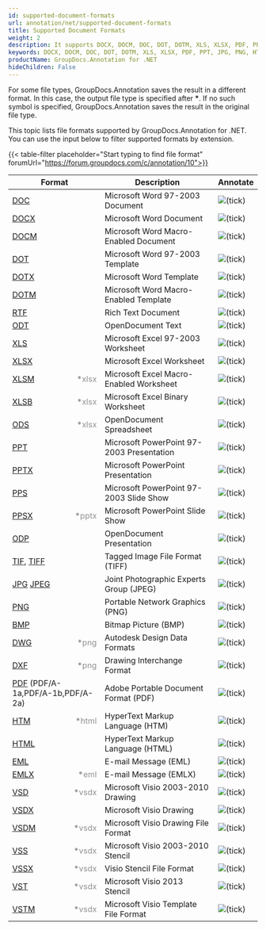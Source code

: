 ```yaml
---
id: supported-document-formats
url: annotation/net/supported-document-formats
title: Supported Document Formats
weight: 2
description: It supports DOCX, DOCM, DOC, DOT, DOTM, XLS, XLSX, PDF, PPT, JPG, PNG, HTML, EML and many more.
keywords: DOCX, DOCM, DOC, DOT, DOTM, XLS, XLSX, PDF, PPT, JPG, PNG, HTML, EML
productName: GroupDocs.Annotation for .NET
hideChildren: False
---
```

For some file types, GroupDocs.Annotation saves the result in a different format. In this case, the output file type is specified after <strong>\*</strong>. If no such symbol is specified, GroupDocs.Annotation saves the result in the original file type.

This topic lists file formats supported by GroupDocs.Annotation for .NET. You can use the input below to filter supported formats by extension.

{{< table-filter placeholder="Start typing to find file format" forumUrl="https://forum.groupdocs.com/c/annotation/10">}}

| Format | Description | Annotate |
| --- | --- | --- |
| [DOC](https://docs.fileformat.com/word-processing/doc/) | Microsoft Word 97-2003 Document | ![(tick)](/annotation/net/images/check.png) |
| [DOCX](https://docs.fileformat.com/word-processing/docx/) | Microsoft Word Document | ![(tick)](/annotation/net/images/check.png) |
| [DOCM](https://docs.fileformat.com/word-processing/docm/) | Microsoft Word Macro-Enabled Document | ![(tick)](/annotation/net/images/check.png) |
| [DOT](https://docs.fileformat.com/word-processing/dot/) | Microsoft Word 97-2003 Template | ![(tick)](/annotation/net/images/check.png) |
| [DOTX](https://docs.fileformat.com/word-processing/dotx/) | Microsoft Word Template | ![(tick)](/annotation/net/images/check.png) |
| [DOTM](https://docs.fileformat.com/word-processing/dotm/) | Microsoft Word Macro-Enabled Template | ![(tick)](/annotation/net/images/check.png) |
| [RTF](https://docs.fileformat.com/word-processing/rtf/) | Rich Text Document | ![(tick)](/annotation/net/images/check.png) |
| [ODT](https://docs.fileformat.com/word-processing/odt/) | OpenDocument Text | ![(tick)](/annotation/net/images/check.png) |
| [XLS](https://docs.fileformat.com/spreadsheet/xls/) | Microsoft Excel 97-2003 Worksheet | ![(tick)](/annotation/net/images/check.png) |
| [XLSX](https://docs.fileformat.com/spreadsheet/xlsx/) | Microsoft Excel Worksheet | ![(tick)](/annotation/net/images/check.png) |
| [XLSM](https://docs.fileformat.com/spreadsheet/xlsm/) <span style="float: right; color: #909090"><strong>*</strong>xlsx</span> | Microsoft Excel Macro-Enabled Worksheet | ![(tick)](/annotation/net/images/check.png) |
| [XLSB](https://docs.fileformat.com/spreadsheet/xlsb/) <span style="float: right; color: #909090"><strong>*</strong>xlsx</span> | Microsoft Excel Binary Worksheet | ![(tick)](/annotation/net/images/check.png) |
| [ODS](https://docs.fileformat.com/spreadsheet/ods/) <span style="float: right; color: #909090"><strong>*</strong>xlsx</span> | OpenDocument Spreadsheet | ![(tick)](/annotation/net/images/check.png) |
| [PPT](https://docs.fileformat.com/presentation/ppt/) | Microsoft PowerPoint 97-2003 Presentation | ![(tick)](/annotation/net/images/check.png) |
| [PPTX](https://docs.fileformat.com/presentation/pptx/) | Microsoft PowerPoint Presentation | ![(tick)](/annotation/net/images/check.png) |
| [PPS](https://docs.fileformat.com/presentation/pps/) | Microsoft PowerPoint 97-2003 Slide Show | ![(tick)](/annotation/net/images/check.png) |
| [PPSX](https://docs.fileformat.com/presentation/ppsx/) <span style="float: right; color: #909090"><strong>*</strong>pptx</span> | Microsoft PowerPoint Slide Show | ![(tick)](/annotation/net/images/check.png) |
| [ODP](https://docs.fileformat.com/presentation/odp/) | OpenDocument Presentation | ![(tick)](/annotation/net/images/check.png) |
| [TIF](https://docs.fileformat.com/image/tiff/), [TIFF](https://docs.fileformat.com/image/tiff/) | Tagged Image File Format (TIFF) | ![(tick)](/annotation/net/images/check.png) |
| [JPG](https://docs.fileformat.com/image/jpeg) [JPEG](https://docs.fileformat.com/image/jpeg)   | Joint Photographic Experts Group (JPEG) | ![(tick)](/annotation/net/images/check.png) |
| [PNG](https://docs.fileformat.com/image/png/) | Portable Network Graphics (PNG) | ![(tick)](/annotation/net/images/check.png) |
| [BMP](https://docs.fileformat.com/image/bmp/) | Bitmap Picture (BMP) | ![(tick)](/annotation/net/images/check.png) |
| [DWG](https://docs.fileformat.com/cad/dwg/) <span style="float: right; color: #909090"><strong>*</strong>png</span> | Autodesk Design Data Formats | ![(tick)](/annotation/net/images/check.png) |
| [DXF](https://docs.fileformat.com/cad/dxf/) <span style="float: right; color: #909090"><strong>*</strong>png</span> | Drawing Interchange Format | ![(tick)](/annotation/net/images/check.png) |
| [PDF](https://docs.fileformat.com/pdf/) (PDF/A-1a,PDF/A-1b,PDF/A-2a) | Adobe Portable Document Format (PDF) | ![(tick)](/annotation/net/images/check.png) |
| [HTM](https://docs.fileformat.com/web/htm/) <span style="float: right; color: #909090"><strong>*</strong>html</span> | HyperText Markup Language (HTM) | ![(tick)](/annotation/net/images/check.png) |
| [HTML](https://docs.fileformat.com/web/html/) | HyperText Markup Language (HTML) | ![(tick)](/annotation/net/images/check.png) |
| [EML](https://docs.fileformat.com/email/eml/) | E-mail Message (EML) | ![(tick)](/annotation/net/images/check.png) |
| [EMLX](https://docs.fileformat.com/email/emlx/) <span style="float: right; color: #909090"><strong>*</strong>eml</span> | E-mail Message (EMLX) | ![(tick)](/annotation/net/images/check.png) |
| [VSD](https://docs.fileformat.com/image/vsd/) <span style="float: right; color: #909090"><strong>*</strong>vsdx</span> | Microsoft Visio 2003-2010 Drawing | ![(tick)](/annotation/net/images/check.png) |
| [VSDX](https://docs.fileformat.com/image/vsdx/) | Microsoft Visio Drawing | ![(tick)](/annotation/net/images/check.png) |
| [VSDM](https://docs.fileformat.com/image/vsdm/) <span style="float: right; color: #909090"><strong>*</strong>vsdx</span> | Microsoft Visio Drawing File Format | ![(tick)](/annotation/net/images/check.png) |
| [VSS](https://docs.fileformat.com/image/vss/) <span style="float: right; color: #909090"><strong>*</strong>vsdx</span>| Microsoft Visio 2003-2010 Stencil | ![(tick)](/annotation/net/images/check.png) |
| [VSSX](https://docs.fileformat.com/image/vssx/) <span style="float: right; color: #909090"><strong>*</strong>vsdx</span>| Visio Stencil File Format | ![(tick)](/annotation/net/images/check.png) |
| [VST](https://docs.fileformat.com/image/vst/) <span style="float: right; color: #909090"><strong>*</strong>vsdx</span> | Microsoft Visio 2013 Stencil | ![(tick)](/annotation/net/images/check.png) |
| [VSTM](https://docs.fileformat.com/image/vstm/) <span style="float: right; color: #909090"><strong>*</strong>vsdx</span> | Microsoft Visio Template File Format | ![(tick)](/annotation/net/images/check.png) |
